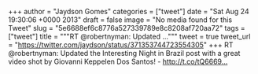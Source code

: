 
+++
author = "Jaydson Gomes"
categories = ["tweet"]
date = "Sat Aug 24 19:30:06 +0000 2013"
draft = false
image = "No media found for this Tweet"
slug = "5e6688ef6c8776a527339789e8c8208af720aa72"
tags = ["tweet"]
title = """RT @robertnyman: Updated ..."""
tweet = true
tweet_url = "https://twitter.com/jaydson/status/371353744723554305"
+++
RT @robertnyman: Updated the Interesting Night in Brazil post with a great video shot by Giovanni Keppelen Dos Santos! - http://t.co/tQ6669…
